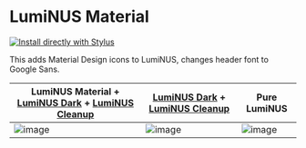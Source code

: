 # LumiNUS Material

[![Install directly with Stylus](https://img.shields.io/badge/Install%20directly%20with-Stylus-00adad.svg)](https://raw.githubusercontent.com/jeffsieu/luminus-material/master/luminus-material.user.css)

This adds Material Design icons to LumiNUS, changes header font to Google Sans.

| LumiNUS Material + [LumiNUS Dark](https://github.com/jeffsieu/luminus-dark) + [LumiNUS Cleanup](https://github.com/jeffsieu/luminus-cleanup) | [LumiNUS Dark](https://github.com/jeffsieu/luminus-dark) + [LumiNUS Cleanup](https://github.com/jeffsieu/luminus-cleanup) | Pure LumiNUS                                                                                                  |
| -------------------------------------------------------------------------------------------------------------------------------------------- | ------------------------------------------------------------------------------------------------------------------------- | ------------------------------------------------------------------------------------------------------------- |
| ![image](https://user-images.githubusercontent.com/8487294/97674939-59118080-1ac9-11eb-8b78-75718713d6f6.png)                                | ![image](https://user-images.githubusercontent.com/8487294/97675306-097f8480-1aca-11eb-9dcc-70cdecdea0ef.png)             | ![image](https://user-images.githubusercontent.com/8487294/97675135-b86f9080-1ac9-11eb-833e-a10e99200631.png) |
